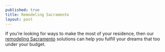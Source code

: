 ```yaml
---
published: true
title: Remodeling Sacramento
layout: post
---
```

If you’re looking for ways to make the most of your residence, then our <a href="http://www.expertdc.com">remodeling Sacramento</a> solutions can help you fulfill your dreams that too under your budget.